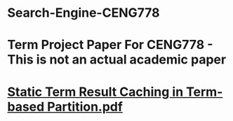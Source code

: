 # Search-Engine-CENG778
# Term Project Paper For CENG778 - This is not an actual academic paper
# [Static Term Result Caching in Term-based Partition.pdf](https://github.com/YMirzaa/Search-Engine-CENG778/blob/1f2c9ab9071713745ef1b03223a175098821f59e/Static%20Term%20Result%20Caching%20in%20Term-based%20Partition.pdf)
